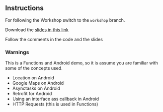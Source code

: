 ## Instructions

For following the Workshop switch to the `workshop` branch.

Download the [slides in this link](https://www.dropbox.com/s/pcpmcubj65j2prr/Pokemon%20Go.pdf?dl=0)

Follow the comments in the code and the slides

### Warnings
This is a Functions and Android demo, so it is assume you are familiar with some of the concepts used.

 - Location on Android
 - Google Maps on Android
 - Asynctasks on Android
 - Retrofit for Android
 - Using an interface ass callback in Android
 - HTTP Requests (this is used in Functions)
